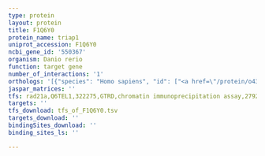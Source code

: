 ```yaml
---
type: protein
layout: protein
title: F1Q6Y0
protein_name: triap1
uniprot_accession: F1Q6Y0
ncbi_gene_id: '550367'
organism: Danio rerio
function: target gene
number_of_interactions: '1'
orthologs: '[{"species": "Homo sapiens", "id": ["<a href=\"/protein/o43715\">O43715</a>"]}, {"species": "Mus musculus", "id": ["<a href=\"/protein/q9d8z2\">Q9D8Z2</a>"]}, {"species": "Rattus norvegicus", "id": ["D3ZY71"]}, {"species": "Drosophila melanogaster", "id": ["<a href=\"/protein/a1zax2\">A1ZAX2</a>", "<a href=\"/protein/q6nlj9\">Q6NLJ9</a>"]}]'
jaspar_matrices: ''
tfs: rad21a,Q6TEL1,322275,GTRD,chromatin immunoprecipitation assay,27924024%5Buid%5D,No
targets: ''
tfs_download: tfs_of_F1Q6Y0.tsv
targets_download: ''
bindingSites_download: ''
binding_sites_ls: ''

---
```

